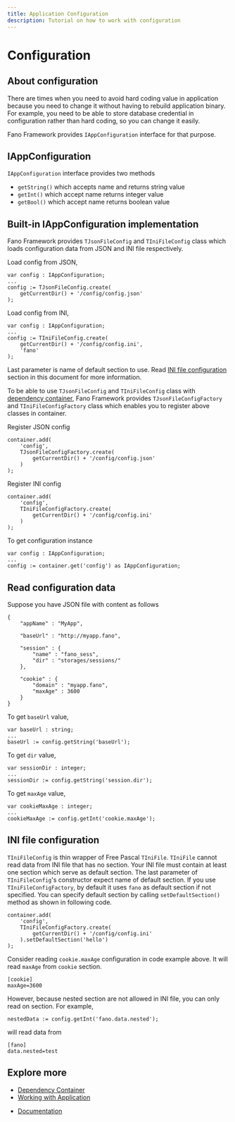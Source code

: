```yaml
---
title: Application Configuration
description: Tutorial on how to work with configuration
---
```


<h1 class="major">Configuration</h1>

## About configuration

There are times when you need to avoid hard coding value in application because
you need to change it without having to rebuild application binary. For example, you need to be able to store database credential in configuration rather than hard coding, so you can change it easily.

Fano Framework provides `IAppConfiguration` interface for that purpose.

## IAppConfiguration

`IAppConfiguration` interface provides two methods

- `getString()` which accepts name and returns string value
- `getInt()` which accept name returns integer value
- `getBool()` which accept name returns boolean value

## Built-in IAppConfiguration implementation

Fano Framework provides `TJsonFileConfig` and `TIniFileConfig` class which loads configuration data from JSON and INI file respectively.

Load config from JSON,

```
var config : IAppConfiguration;
...
config := TJsonFileConfig.create(
    getCurrentDir() + '/config/config.json'
);
```

Load config from INI,

```
var config : IAppConfiguration;
...
config := TIniFileConfig.create(
    getCurrentDir() + '/config/config.ini',
    'fano'
);
```
Last parameter is name of default section to use. Read [INI file configuration](#ini-file-configuration) section in this document for more information.

To be able to use `TJsonFileConfig` and `TIniFileConfig` class with [dependency container](/dependency-container), Fano Framework provides `TJsonFileConfigFactory` and `TIniFileConfigFactory` class which enables you to register above classes in container.

Register JSON config
```
container.add(
    'config',
    TJsonFileConfigFactory.create(
        getCurrentDir() + '/config/config.json'
    )
);
```

Register INI config
```
container.add(
    'config',
    TIniFileConfigFactory.create(
        getCurrentDir() + '/config/config.ini'
    )
);
```


To get configuration instance

```
var config : IAppConfiguration;
...
config := container.get('config') as IAppConfiguration;
```

## Read configuration data

Suppose you have JSON file with content as follows

```
{
    "appName" : "MyApp",

    "baseUrl" : "http://myapp.fano",

    "session" : {
        "name" : "fano_sess",
        "dir" : "storages/sessions/"
    },

    "cookie" : {
        "domain" : "myapp.fano",
        "maxAge" : 3600
    }
}
```

To get `baseUrl` value,

```
var baseUrl : string;
...
baseUrl := config.getString('baseUrl');
```

To get `dir` value,

```
var sessionDir : integer;
...
sessionDir := config.getString('session.dir');
```

To get `maxAge` value,

```
var cookieMaxAge : integer;
...
cookieMaxAge := config.getInt('cookie.maxAge');
```

## <a name="ini-file-configuration"></a>INI file configuration

`TIniFileConfig` is thin wrapper of Free Pascal `TIniFile`. `TIniFile` cannot read data from INI file that has no section. Your INI file must contain at least one section which serve as default section. The last parameter of `TIniFileConfig`'s constructor expect name of default section. If you use `TIniFileConfigFactory`, by default it uses `fano` as default section if not specified. You can specify default section by calling `setDefaultSection()` method as shown in following code.

```
container.add(
    'config',
    TIniFileConfigFactory.create(
        getCurrentDir() + '/config/config.ini'
    ).setDefaultSection('hello')
);
```

Consider reading `cookie.maxAge` configuration in code example above. It will read `maxAge` from `cookie` section.

```
[cookie]
maxAge=3600
```

However, because nested section are not allowed in INI file, you can only read on section. For example,

```
nestedData := config.getInt('fano.data.nested');
```
will read data from

```
[fano]
data.nested=test
```

## Explore more

- [Dependency Container](/dependency-container)
- [Working with Application](/working-with-application)

<ul class="actions">
    <li><a href="/documentation" class="button">Documentation</a></li>
</ul>
